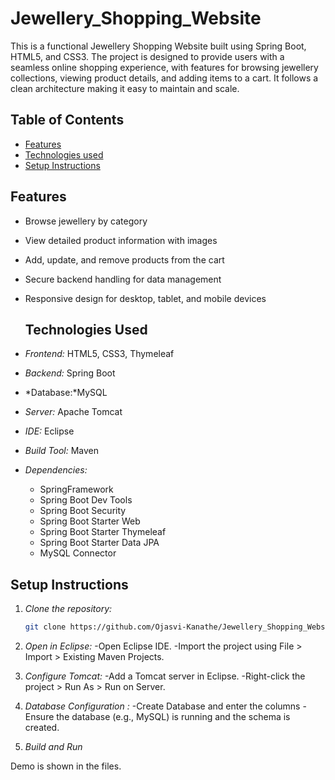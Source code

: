 # Jewellery_Shopping_Website
This is a functional Jewellery Shopping Website built using Spring Boot, HTML5, and CSS3. The project is designed to provide users with a seamless online shopping experience, with features for browsing jewellery collections, viewing product details, and adding items to a cart. It follows a clean architecture making it easy to maintain and scale.

## Table of Contents

- [Features](#features)
- [Technologies used](#technologies-used)
- [Setup Instructions](#setup-instructions)


## Features

- Browse jewellery by category
- View detailed product information with images
- Add, update, and remove products from the cart
- Secure backend handling for data management
- Responsive design for desktop, tablet, and mobile devices

  ## Technologies Used

- *Frontend:* HTML5, CSS3, Thymeleaf
- *Backend:* Spring Boot
- *Database:*MySQL
- *Server:* Apache Tomcat
- *IDE:* Eclipse
- *Build Tool:* Maven
- *Dependencies:*
  - SpringFramework  
  - Spring Boot Dev Tools
  - Spring Boot Security
  - Spring Boot Starter Web
  - Spring Boot Starter Thymeleaf
  - Spring Boot Starter Data JPA
  - MySQL Connector


## Setup Instructions

1. *Clone the repository:*
   ```bash
   git clone https://github.com/Ojasvi-Kanathe/Jewellery_Shopping_Website.git
2. *Open in Eclipse:*
  -Open Eclipse IDE.
  -Import the project using File > Import > Existing Maven Projects.

3. *Configure Tomcat:*
  -Add a Tomcat server in Eclipse.
  -Right-click the project > Run As > Run on Server.

4. *Database Configuration :*
   -Create Database and enter the columns
   -Ensure the database (e.g., MySQL) is running and the schema is created.

5. *Build and Run*

Demo is shown in the files.
